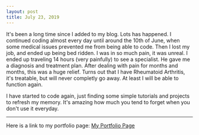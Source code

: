 ```yaml
---
layout: post
title: July 23, 2019
---
```


It's been a long time since I added to my blog. Lots has happened. I continued coding almost every day until around the 10th of June, when some medical issues prevented me from being able to code. Then I lost my job, and ended up being bed ridden. I was in so much pain, it was unreal. I ended up traveling 14 hours (very painfully) to see a specialist. He gave me a diagnosis and treatment plan. After dealing with pain for months and months, this was a huge relief. Turns out that I have Rheumatoid Arthritis, it's treatable, but will never completly go away. At least I will be able to function again. 

I have started to code again, just finding some simple tutorials and projects to refresh my memory. It's amazing how much you tend to forget when you don't use it everyday. 

---

Here is a link to my portfolio page:
[My Portfolio Page](https://dragon8029.github.io/Portfolio/)




